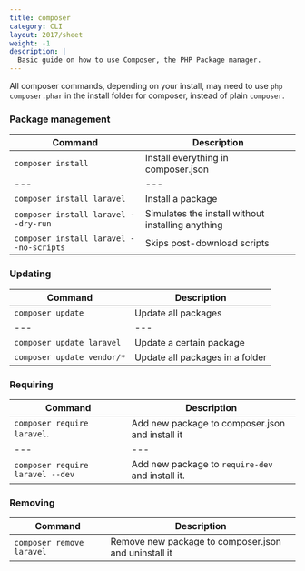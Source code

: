 ```yaml
---
title: composer
category: CLI
layout: 2017/sheet
weight: -1
description: |
  Basic guide on how to use Composer, the PHP Package manager.
---
```


All composer commands, depending on your install, may need to use `php composer.phar` in the install folder for composer, instead of plain `composer`. 

### Package management

| Command                                | Description                                                  |
| ---                                    | ---                                                          |
| `composer install`                     | Install everything in composer.json                          |
| ---                                    | ---                                                          |
| `composer install laravel`             | Install a package                                            |
| `composer install laravel --dry-run`   | Simulates the install without installing anything            |
| `composer install laravel --no-scripts`| Skips post-download scripts                                  |

### Updating

| Command                   | Description                     |
| ---                       | ---                             |
| `composer update`         | Update all packages             |
| ---                       | ---                             |
| `composer update laravel` | Update a certain package        |
| `composer update vendor/*`| Update all packages in a folder |



### Requiring

| Command                          | Description                                                 |
| ---                              | ---                                                         |
| `composer require laravel`.      | Add new package to composer.json and install it             |
| ---                              | ---                                                         |
| `composer require laravel --dev` | Add new package to `require-dev` and install it.            |

### Removing

| Command                   | Description                                                 |
| ---                       | ---                                                         |
| `composer remove laravel` | Remove new package to composer.json and uninstall it        |

